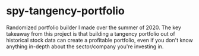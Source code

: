 # spy-tangency-portfolio
Randomized portfolio builder I made over the summer of 2020.
The key takeaway from this project is that building a tangency portfolio out of historical stock data can create a profitable portfolio, even if you don't know anything in-depth about the sector/company you're investing in.

